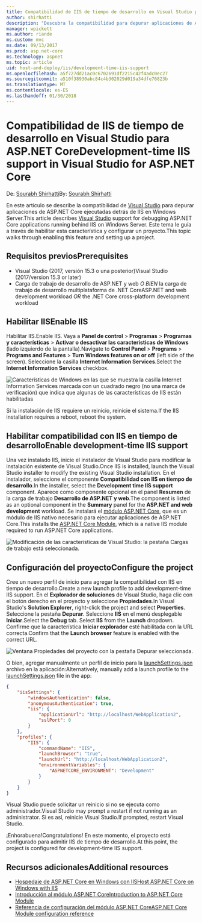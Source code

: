 ```yaml
---
title: Compatibilidad de IIS de tiempo de desarrollo en Visual Studio para ASP.NET Core
author: shirhatti
description: "Descubra la compatibilidad para depurar aplicaciones de ASP.NET Core al ejecutarlas detrás de IIS en Windows Server."
manager: wpickett
ms.author: riande
ms.custom: mvc
ms.date: 09/13/2017
ms.prod: asp.net-core
ms.technology: aspnet
ms.topic: article
uid: host-and-deploy/iis/development-time-iis-support
ms.openlocfilehash: a5f727dd21ac0c6702691df2215c42f4adc0ec27
ms.sourcegitcommit: a510f38930abc84c4b302029d019a34dfe76823b
ms.translationtype: MT
ms.contentlocale: es-ES
ms.lasthandoff: 01/30/2018
---
```

# <a name="development-time-iis-support-in-visual-studio-for-aspnet-core"></a><span data-ttu-id="ecbac-103">Compatibilidad de IIS de tiempo de desarrollo en Visual Studio para ASP.NET Core</span><span class="sxs-lookup"><span data-stu-id="ecbac-103">Development-time IIS support in Visual Studio for ASP.NET Core</span></span>

<span data-ttu-id="ecbac-104">De: [Sourabh Shirhatti](https://twitter.com/sshirhatti)</span><span class="sxs-lookup"><span data-stu-id="ecbac-104">By: [Sourabh Shirhatti](https://twitter.com/sshirhatti)</span></span>

<span data-ttu-id="ecbac-105">En este artículo se describe la compatibilidad de [Visual Studio](https://www.visualstudio.com/vs/) para depurar aplicaciones de ASP.NET Core ejecutadas detrás de IIS en Windows Server.</span><span class="sxs-lookup"><span data-stu-id="ecbac-105">This article describes [Visual Studio](https://www.visualstudio.com/vs/) support for debugging ASP.NET Core applications running behind IIS on Windows Server.</span></span> <span data-ttu-id="ecbac-106">Este tema le guía a través de habilitar esta característica y configurar un proyecto.</span><span class="sxs-lookup"><span data-stu-id="ecbac-106">This topic walks through enabling this feature and setting up a project.</span></span>

## <a name="prerequisites"></a><span data-ttu-id="ecbac-107">Requisitos previos</span><span class="sxs-lookup"><span data-stu-id="ecbac-107">Prerequisites</span></span>

* <span data-ttu-id="ecbac-108">Visual Studio (2017, versión 15.3 o una posterior)</span><span class="sxs-lookup"><span data-stu-id="ecbac-108">Visual Studio (2017/version 15.3 or later)</span></span>
* <span data-ttu-id="ecbac-109">Carga de trabajo de desarrollo de ASP.NET y web *O BIEN* la carga de trabajo de desarrollo multiplataforma de .NET Core</span><span class="sxs-lookup"><span data-stu-id="ecbac-109">ASP.NET and web development workload *OR* the .NET Core cross-platform development workload</span></span>

## <a name="enable-iis"></a><span data-ttu-id="ecbac-110">Habilitar IIS</span><span class="sxs-lookup"><span data-stu-id="ecbac-110">Enable IIS</span></span>

<span data-ttu-id="ecbac-111">Habilitar IIS.</span><span class="sxs-lookup"><span data-stu-id="ecbac-111">Enable IIS.</span></span> <span data-ttu-id="ecbac-112">Vaya a **Panel de control** > **Programas** > **Programas y características** > **Activar o desactivar las características de Windows** (lado izquierdo de la pantalla).</span><span class="sxs-lookup"><span data-stu-id="ecbac-112">Navigate to **Control Panel** > **Programs** > **Programs and Features** > **Turn Windows features on or off** (left side of the screen).</span></span> <span data-ttu-id="ecbac-113">Seleccione la casilla **Internet Information Services**.</span><span class="sxs-lookup"><span data-stu-id="ecbac-113">Select the **Internet Information Services** checkbox.</span></span>

![Características de Windows en las que se muestra la casilla Internet Information Services marcada con un cuadrado negro (no una marca de verificación) que indica que algunas de las características de IIS están habilitadas](development-time-iis-support/_static/enable_iis.png)

<span data-ttu-id="ecbac-115">Si la instalación de IIS requiere un reinicio, reinicie el sistema.</span><span class="sxs-lookup"><span data-stu-id="ecbac-115">If the IIS installation requires a reboot, reboot the system.</span></span>

## <a name="enable-development-time-iis-support"></a><span data-ttu-id="ecbac-116">Habilitar compatibilidad con IIS en tiempo de desarrollo</span><span class="sxs-lookup"><span data-stu-id="ecbac-116">Enable development-time IIS support</span></span>

<span data-ttu-id="ecbac-117">Una vez instalado IIS, inicie el instalador de Visual Studio para modificar la instalación existente de Visual Studio.</span><span class="sxs-lookup"><span data-stu-id="ecbac-117">Once IIS is installed, launch the Visual Studio installer to modify the existing Visual Studio installation.</span></span> <span data-ttu-id="ecbac-118">En el instalador, seleccione el componente **Compatibilidad con IIS en tiempo de desarrollo**.</span><span class="sxs-lookup"><span data-stu-id="ecbac-118">In the installer, select the **Development time IIS support** component.</span></span> <span data-ttu-id="ecbac-119">Aparece como componente opcional en el panel **Resumen** de la carga de trabajo **Desarrollo de ASP.NET y web**.</span><span class="sxs-lookup"><span data-stu-id="ecbac-119">The component is listed as an optional component in the **Summary** panel for the **ASP.NET and web development** workload.</span></span> <span data-ttu-id="ecbac-120">Se instalará el [módulo ASP.NET Core](xref:fundamentals/servers/aspnet-core-module), que es un módulo de IIS nativo necesario para ejecutar aplicaciones de ASP.NET Core.</span><span class="sxs-lookup"><span data-stu-id="ecbac-120">This installs the [ASP.NET Core Module](xref:fundamentals/servers/aspnet-core-module), which is a native IIS module required to run ASP.NET Core applications.</span></span>

![Modificación de las características de Visual Studio: la pestaña Cargas de trabajo está seleccionada.](development-time-iis-support/_static/development_time_support.png)

## <a name="configure-the-project"></a><span data-ttu-id="ecbac-124">Configuración del proyecto</span><span class="sxs-lookup"><span data-stu-id="ecbac-124">Configure the project</span></span>

<span data-ttu-id="ecbac-125">Cree un nuevo perfil de inicio para agregar la compatibilidad con IIS en tiempo de desarrollo.</span><span class="sxs-lookup"><span data-stu-id="ecbac-125">Create a new launch profile to add development-time IIS support.</span></span> <span data-ttu-id="ecbac-126">En el **Explorador de soluciones** de Visual Studio, haga clic con el botón derecho en el proyecto y seleccione **Propiedades**.</span><span class="sxs-lookup"><span data-stu-id="ecbac-126">In Visual Studio's **Solution Explorer**, right-click the project and select **Properties**.</span></span> <span data-ttu-id="ecbac-127">Seleccione la pestaña **Depurar**. Seleccione **IIS** en el menú desplegable **Iniciar**.</span><span class="sxs-lookup"><span data-stu-id="ecbac-127">Select the **Debug** tab. Select **IIS** from the **Launch** dropdown.</span></span> <span data-ttu-id="ecbac-128">Confirme que la característica **Iniciar explorador** esté habilitada con la URL correcta.</span><span class="sxs-lookup"><span data-stu-id="ecbac-128">Confirm that the **Launch browser** feature is enabled with the correct URL.</span></span>

![Ventana Propiedades del proyecto con la pestaña Depurar seleccionada.](development-time-iis-support/_static/project_properties.png)

<span data-ttu-id="ecbac-133">O bien, agregar manualmente un perfil de inicio para la [launchSettings.json](http://json.schemastore.org/launchsettings) archivo en la aplicación:</span><span class="sxs-lookup"><span data-stu-id="ecbac-133">Alternatively, manually add a launch profile to the [launchSettings.json](http://json.schemastore.org/launchsettings) file in the app:</span></span>

```json
{
    "iisSettings": {
        "windowsAuthentication": false,
        "anonymousAuthentication": true,
        "iis": {
            "applicationUrl": "http://localhost/WebApplication2",
            "sslPort": 0
        }
    },
    "profiles": {
        "IIS": {
            "commandName": "IIS",
            "launchBrowser": "true",
            "launchUrl": "http://localhost/WebApplication2",
            "environmentVariables": {
                "ASPNETCORE_ENVIRONMENT": "Development"
            }
        }
    }
}
```

<span data-ttu-id="ecbac-134">Visual Studio puede solicitar un reinicio si no se ejecuta como administrador.</span><span class="sxs-lookup"><span data-stu-id="ecbac-134">Visual Studio may prompt a restart if not running as an administrator.</span></span> <span data-ttu-id="ecbac-135">Si es así, reinicie Visual Studio.</span><span class="sxs-lookup"><span data-stu-id="ecbac-135">If prompted, restart Visual Studio.</span></span>

<span data-ttu-id="ecbac-136">¡Enhorabuena!</span><span class="sxs-lookup"><span data-stu-id="ecbac-136">Congratulations!</span></span> <span data-ttu-id="ecbac-137">En este momento, el proyecto está configurado para admitir IIS de tiempo de desarrollo.</span><span class="sxs-lookup"><span data-stu-id="ecbac-137">At this point, the project is configured for development-time IIS support.</span></span> 

## <a name="additional-resources"></a><span data-ttu-id="ecbac-138">Recursos adicionales</span><span class="sxs-lookup"><span data-stu-id="ecbac-138">Additional resources</span></span>

* [<span data-ttu-id="ecbac-139">Hospedaje de ASP.NET Core en Windows con IIS</span><span class="sxs-lookup"><span data-stu-id="ecbac-139">Host ASP.NET Core on Windows with IIS</span></span>](xref:host-and-deploy/iis/index)
* [<span data-ttu-id="ecbac-140">Introducción al módulo ASP.NET Core</span><span class="sxs-lookup"><span data-stu-id="ecbac-140">Introduction to ASP.NET Core Module</span></span>](xref:fundamentals/servers/aspnet-core-module)
* [<span data-ttu-id="ecbac-141">Referencia de configuración del módulo ASP.NET Core</span><span class="sxs-lookup"><span data-stu-id="ecbac-141">ASP.NET Core Module configuration reference</span></span>](xref:host-and-deploy/aspnet-core-module)
